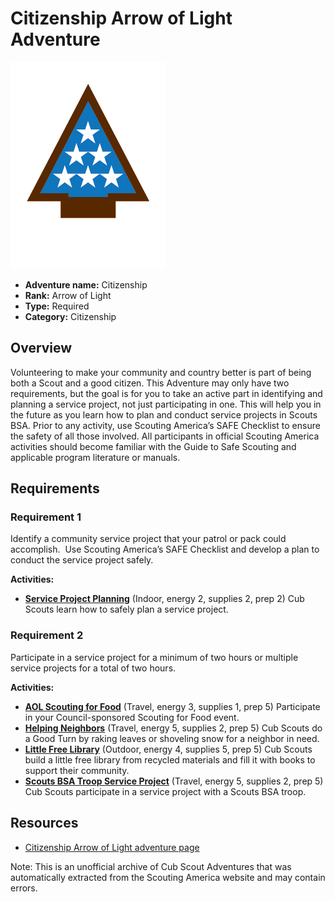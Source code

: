 # Citizenship Arrow of Light Adventure

![Citizenship Arrow of Light adventure belt loop](images/citizenship.jpg)

- **Adventure name:** Citizenship
- **Rank:** Arrow of Light
- **Type:** Required
- **Category:** Citizenship

## Overview

Volunteering to make your community and country better is part of being both a Scout and a good citizen. This Adventure may only have two requirements, but the goal is for you to take an active part in identifying and planning a service project, not just participating in one. This will help you in the future as you learn how to plan and conduct service projects in Scouts BSA. Prior to any activity, use Scouting America’s SAFE Checklist to ensure the safety of all those involved. All participants in official Scouting America activities should become familiar with the Guide to Safe Scouting and applicable program literature or manuals.

## Requirements

### Requirement 1

Identify a community service project that your patrol or pack could accomplish.  Use Scouting America’s SAFE Checklist and develop a plan to conduct the service project safely.

**Activities:**

- **[Service Project Planning](https://www.scouting.org/cub-scout-activities/service-project-planning/)** (Indoor, energy 2, supplies 2, prep 2)
  Cub Scouts learn how to safely plan a service project.

### Requirement 2

Participate in a service project for a minimum of two hours or multiple service projects for a total of two hours.

**Activities:**

- **[AOL Scouting for Food](https://www.scouting.org/cub-scout-activities/aol-scouting-for-food/)** (Travel, energy 3, supplies 1, prep 5)
  Participate in your Council-sponsored Scouting for Food event.
- **[Helping Neighbors](https://www.scouting.org/cub-scout-activities/helping-neighbors/)** (Travel, energy 5, supplies 2, prep 5)
  Cub Scouts do a Good Turn by raking leaves or shoveling snow for a neighbor in need.
- **[Little Free Library](https://www.scouting.org/cub-scout-activities/little-free-library/)** (Outdoor, energy 4, supplies 5, prep 5)
  Cub Scouts build a little free library from recycled materials and fill it with books to support their community.
- **[Scouts BSA Troop Service Project](https://www.scouting.org/cub-scout-activities/scouts-bsa-troop-service-project/)** (Travel, energy 5, supplies 2, prep 5)
  Cub Scouts participate in a service project with a Scouts BSA troop.


## Resources

- [Citizenship Arrow of Light adventure page](https://www.scouting.org/cub-scout-adventures/citizenship/)

Note: This is an unofficial archive of Cub Scout Adventures that was automatically extracted from the Scouting America website and may contain errors.